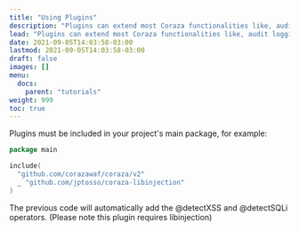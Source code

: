 ```yaml
---
title: "Using Plugins"
description: "Plugins can extend most Coraza functionalities like, audit logging, geo ip, operators, actions, transformations and body processors."
lead: "Plugins can extend most Coraza functionalities like, audit logging, geo ip, operators, actions, transformations and body processors."
date: 2021-09-05T14:03:58-03:00
lastmod: 2021-09-05T14:03:58-03:00
draft: false
images: []
menu: 
  docs:
    parent: "tutorials"
weight: 999
toc: true
---
```


Plugins must be included in your project's main package, for example:

```go
package main

include(
  "github.com/corazawaf/coraza/v2"
  _ "github.com/jptosso/coraza-libinjection"
)
```

The previous code will automatically add the @detectXSS and @detectSQLi operators. (Please note this plugin requires libinjection)